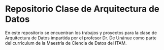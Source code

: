 # Repositorio Clase de Arquitectura de Datos

En este repositorio se encuentran los trabajos y proyectos para la clase de Arquitectura de Datos impartida por el profesor Dr. De Unánue como parte del curriculum 
de la Maestría de Ciencia de Datos del ITAM.
